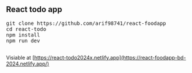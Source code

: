 ## React todo app

<pre>
git clone https://github.com/arif98741/react-foodapp
cd react-todo
npm install
npm run dev

</pre>

Visiable at [https://react-todo2024x.netlify.app](https://react-foodapp-bd-2024.netlify.app/)
